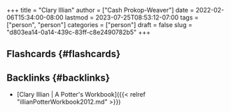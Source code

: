 +++
title = "Clary Illian"
author = ["Cash Prokop-Weaver"]
date = 2022-02-06T15:34:00-08:00
lastmod = 2023-07-25T08:53:12-07:00
tags = ["person", "person"]
categories = ["person"]
draft = false
slug = "d803ea14-0a14-439c-83ff-c8e2490782b5"
+++

## Flashcards {#flashcards}


## Backlinks {#backlinks}

-   [Clary Illian | A Potter's Workbook]({{< relref "illianPotterWorkbook2012.md" >}})

